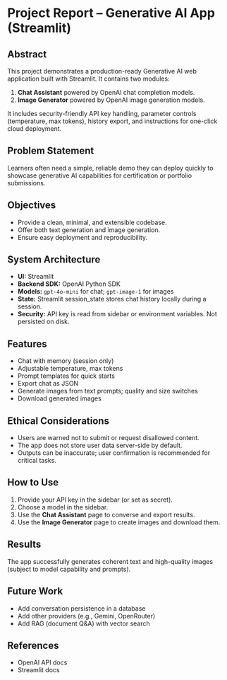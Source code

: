 # Project Report – Generative AI App (Streamlit)

## Abstract
This project demonstrates a production-ready Generative AI web application built with Streamlit. It contains two modules:
1) **Chat Assistant** powered by OpenAI chat completion models.
2) **Image Generator** powered by OpenAI image generation models.

It includes security-friendly API key handling, parameter controls (temperature, max tokens), history export, and instructions for one-click cloud deployment.

## Problem Statement
Learners often need a simple, reliable demo they can deploy quickly to showcase generative AI capabilities for certification or portfolio submissions.

## Objectives
- Provide a clean, minimal, and extensible codebase.
- Offer both text generation and image generation.
- Ensure easy deployment and reproducibility.

## System Architecture
- **UI:** Streamlit
- **Backend SDK:** OpenAI Python SDK
- **Models:** `gpt-4o-mini` for chat; `gpt-image-1` for images
- **State:** Streamlit session_state stores chat history locally during a session.
- **Security:** API key is read from sidebar or environment variables. Not persisted on disk.

## Features
- Chat with memory (session only)
- Adjustable temperature, max tokens
- Prompt templates for quick starts
- Export chat as JSON
- Generate images from text prompts; quality and size switches
- Download generated images

## Ethical Considerations
- Users are warned not to submit or request disallowed content.
- The app does not store user data server-side by default.
- Outputs can be inaccurate; user confirmation is recommended for critical tasks.

## How to Use
1. Provide your API key in the sidebar (or set as secret).
2. Choose a model in the sidebar.
3. Use the **Chat Assistant** page to converse and export results.
4. Use the **Image Generator** page to create images and download them.

## Results
The app successfully generates coherent text and high-quality images (subject to model capability and prompts).

## Future Work
- Add conversation persistence in a database
- Add other providers (e.g., Gemini, OpenRouter)
- Add RAG (document Q&A) with vector search

## References
- OpenAI API docs
- Streamlit docs
